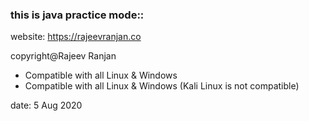 ### this is java practice mode::

website: https://rajeevranjan.co

copyright@Rajeev Ranjan

- Compatible with all Linux & Windows
- Compatible with all Linux & Windows (Kali Linux is not compatible)

date: 5 Aug 2020
